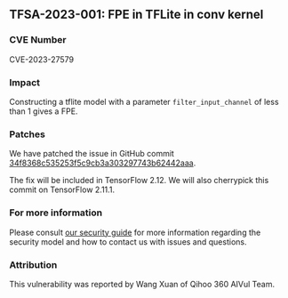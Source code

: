 ## TFSA-2023-001: FPE in TFLite in conv kernel

### CVE Number
CVE-2023-27579 

### Impact
Constructing a tflite model with a parameter `filter_input_channel` of less than 1 gives a FPE.


### Patches
We have patched the issue in GitHub commit [34f8368c535253f5c9cb3a303297743b62442aaa](https://github.com/tensorflow/tensorflow/commit/34f8368c535253f5c9cb3a303297743b62442aaa).

The fix will be included in TensorFlow 2.12. We will also cherrypick this commit on TensorFlow 2.11.1.


### For more information
Please consult [our security guide](https://github.com/tensorflow/tensorflow/blob/master/SECURITY.md) for more information regarding the security model and how to contact us with issues and questions.

### Attribution
This vulnerability was reported by Wang Xuan of Qihoo 360 AIVul Team.
